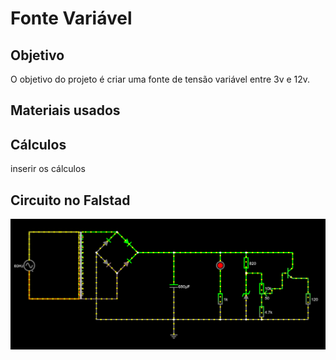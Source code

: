 # Fonte Variável

## Objetivo
O objetivo do projeto é criar uma fonte de tensão variável entre 3v e 12v.

## Materiais usados


## Cálculos
inserir os cálculos
## Circuito no Falstad
![Imagem do circuito feito no Falstad](imagens/circuito_falstad.PNG)
